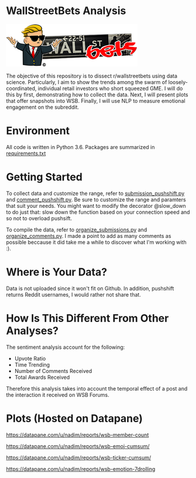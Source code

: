 # WallStreetBets Analysis
![WSB Banner](https://github.com/NadimKawwa/WSB_analysis/blob/main/plots/wsb_banner.png)

The objective of this repository is to dissect r/wallstreetbets using data science. Particularly, I aim to show the trends among the swarm of loosely-coordinated, individual retail investors who short squeezed GME. I will do this by first, demonstrating how to collect the data. Next, I will present plots that offer snapshots into WSB. Finally, I will use NLP to measure emotional engagement on the subreddit.



# Environment

All code is written in Python 3.6.
Packages are summarized in [requirements.txt](https://github.com/NadimKawwa/WSB_analysis/blob/main/requirements.txt)

# Getting Started

To collect data and customize the range, refer to [submission_pushshift.py](https://github.com/NadimKawwa/WSB_analysis/blob/main/submission_pushshift.py) and [comment_pushshift.py](https://github.com/NadimKawwa/WSB_analysis/blob/main/comment_pushshift.py).
Be sure to customize the range and paramters that suit your needs.
You might want to modify the decorator @slow_down to do just that: slow down the function based on your connection speed and so not to overload pushsift.

To compile the data, refer to [organize_submissions.py](https://github.com/NadimKawwa/WSB_analysis/blob/main/organize_submissions.py) and [organize_comments.py](https://github.com/NadimKawwa/WSB_analysis/blob/main/organize_comments.py). I made a point to add as many comments as possible beccause it did take me a while to discover what I'm working with :).

# Where is Your Data?
Data is not uploaded since it won't fit on Github.
In addition, pushshift returns Reddit usernames, I would rather not share that.

# How Is This Different From Other Analyses?
The sentiment analysis account for the following:
- Upvote Ratio
- Time Trending
- Number of Comments Received
- Total Awards Received

Therefore this analysis takes into account the temporal effect of a post and the interaction it received on WSB Forums. 
  

# Plots (Hosted on Datapane)
https://datapane.com/u/nadim/reports/wsb-member-count

https://datapane.com/u/nadim/reports/wsb-emoj-cumsum/

https://datapane.com/u/nadim/reports/wsb-ticker-cumsum/

https://datapane.com/u/nadim/reports/wsb-emotion-7drolling

